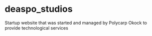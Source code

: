 # deaspo_studios
Startup website that was started and managed by Polycarp Okock to provide technological services
